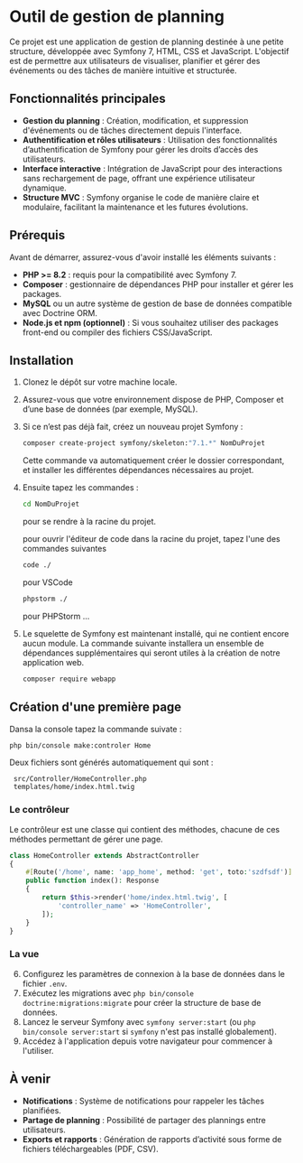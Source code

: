 # Outil de gestion de planning

Ce projet est une application de gestion de planning destinée à une petite structure, développée avec Symfony 7, HTML, CSS et JavaScript. L'objectif est de permettre aux utilisateurs de visualiser, planifier et gérer des événements ou des tâches de manière intuitive et structurée.

## Fonctionnalités principales

- **Gestion du planning** : Création, modification, et suppression d'événements ou de tâches directement depuis l'interface.
- **Authentification et rôles utilisateurs** : Utilisation des fonctionnalités d’authentification de Symfony pour gérer les droits d’accès des utilisateurs.
- **Interface interactive** : Intégration de JavaScript pour des interactions sans rechargement de page, offrant une expérience utilisateur dynamique.
- **Structure MVC** : Symfony organise le code de manière claire et modulaire, facilitant la maintenance et les futures évolutions.

## Prérequis

Avant de démarrer, assurez-vous d'avoir installé les éléments suivants :

- **PHP >= 8.2** : requis pour la compatibilité avec Symfony 7.
- **Composer** : gestionnaire de dépendances PHP pour installer et gérer les packages.
- **MySQL** ou un autre système de gestion de base de données compatible avec Doctrine ORM.
- **Node.js et npm (optionnel)** : Si vous souhaitez utiliser des packages front-end ou compiler des fichiers CSS/JavaScript.

## Installation

1. Clonez le dépôt sur votre machine locale.
2. Assurez-vous que votre environnement dispose de PHP, Composer et d’une base de données (par exemple, MySQL).
3. Si ce n’est pas déjà fait, créez un nouveau projet Symfony :

   ```bash
   composer create-project symfony/skeleton:"7.1.*" NomDuProjet
   ```

   Cette commande va automatiquement créer le dossier correspondant, et installer les différentes dépendances nécessaires au projet.
4. Ensuite tapez les commandes :

   ```bash
   cd NomDuProjet
   ```

   pour se rendre à la racine du projet.

   pour ouvrir l'éditeur de code dans la racine du projet, tapez l'une des commandes suivantes

   ```bash
   code ./
   ```

   pour VSCode

   ```bash
   phpstorm ./
   ```

   pour PHPStorm ...

5. Le squelette de Symfony est maintenant installé, qui ne contient encore aucun module. La commande suivante installera un ensemble de dépendances supplémentaires qui seront utiles à la création de notre application web.

   ```bash
   composer require webapp
   ```

## Création d'une première page
Dansa la console tapez la commande suivate :
```bash
php bin/console make:controler Home
```
Deux fichiers sont générés automatiquement qui sont :

```
 src/Controller/HomeController.php
 templates/home/index.html.twig
```

### Le contrôleur

Le contrôleur est une classe qui contient des méthodes, chacune de ces méthodes permettant de gérer une page.

```php
class HomeController extends AbstractController
{
    #[Route('/home', name: 'app_home', method: 'get', toto:'szdfsdf')]
    public function index(): Response
    {
        return $this->render('home/index.html.twig', [
            'controller_name' => 'HomeController',
        ]);
    }
}
```
### La vue

6. Configurez les paramètres de connexion à la base de données dans le fichier `.env`.
7. Exécutez les migrations avec `php bin/console doctrine:migrations:migrate` pour créer la structure de base de données.
8. Lancez le serveur Symfony avec `symfony server:start` (ou `php bin/console server:start` si `symfony` n'est pas installé globalement).
9. Accédez à l'application depuis votre navigateur pour commencer à l'utiliser.

## À venir

- **Notifications** : Système de notifications pour rappeler les tâches planifiées.
- **Partage de planning** : Possibilité de partager des plannings entre utilisateurs.
- **Exports et rapports** : Génération de rapports d’activité sous forme de fichiers téléchargeables (PDF, CSV).